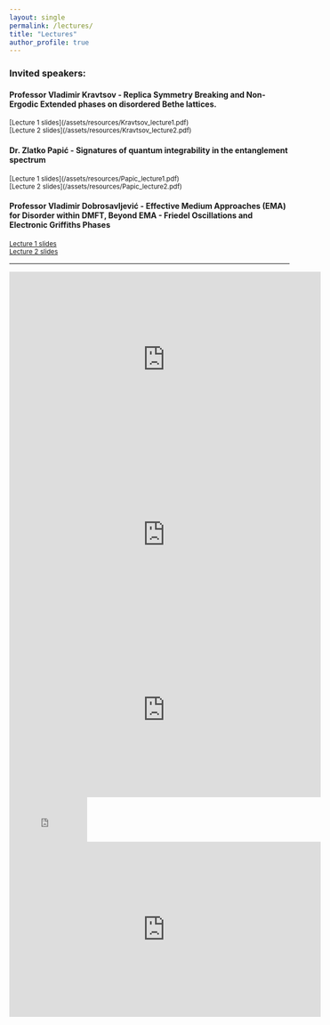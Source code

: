 ```yaml
---
layout: single
permalink: /lectures/
title: "Lectures"
author_profile: true
---
```

<h3>Invited speakers: </h3>
<h4>Professor Vladimir Kravtsov - Replica Symmetry Breaking and Non-Ergodic Extended phases on disordered Bethe lattices.</h4>
<sub>[Lecture 1 slides](/assets/resources/Kravtsov_lecture1.pdf) <br />[Lecture 2 slides](/assets/resources/Kravtsov_lecture2.pdf) <br /> </sub>

<h4>Dr. Zlatko Papić - Signatures of quantum integrability in the entanglement spectrum</h4>
<sub>[Lecture 1 slides](/assets/resources/Papic_lecture1.pdf) <br />[Lecture 2 slides](/assets/resources/Papic_lecture2.pdf) <br /> </sub>

<h4>Professor Vladimir Dobrosavljević - Effective Medium Approaches (EMA) for Disorder within DMFT, Beyond EMA - Friedel Oscillations and Electronic Griffiths Phases </h4>

<sub>[Lecture 1 slides](/assets/resources/Dobrosavljevic_lecture1.pdf) <br />[Lecture 2 slides](/assets/resources/Dobrosavljevic_lecture2.pdf) <br /> </sub>



---
<iframe width="560" height="315" src="https://www.youtube.com/embed/QY845TIBJx8" frameborder="0" allowfullscreen></iframe> <br />
<iframe width="560" height="315" src="https://www.youtube.com/embed/gewpDB0haM0" frameborder="0" allowfullscreen></iframe> <br />
<iframe width="560" height="315" src="https://www.youtube.com/embed/94OBym1R6Fc" frameborder="0" allowfullscreen></iframe> <br />

<iframe width="140" height="80" src="https://www.youtube.com/embed/gezq1A0i_YM" frameborder="0" allowfullscreen></iframe>  <br />
<iframe width="560" height="315" src="https://www.youtube.com/embed/spoxQFnsREY" frameborder="0" allowfullscreen></iframe>

